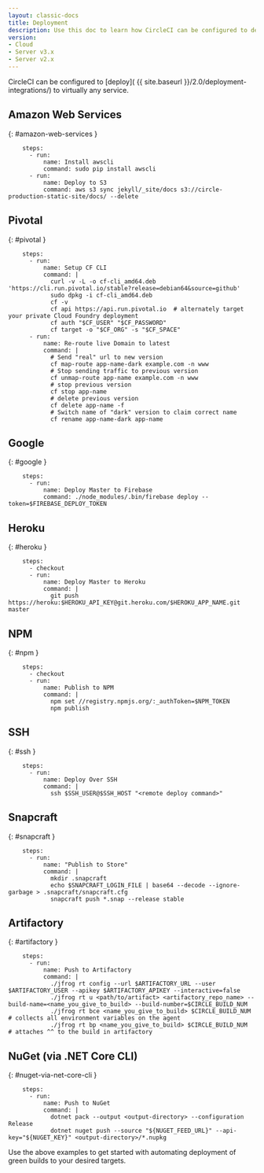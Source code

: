 ```yaml
---
layout: classic-docs
title: Deployment
description: Use this doc to learn how CircleCI can be configured to deploy to virtually any service.
version:
- Cloud
- Server v3.x
- Server v2.x
---
```


CircleCI can be configured to [deploy](  {{ site.baseurl }}/2.0/deployment-integrations/) to virtually any service.


## Amazon Web Services
{: #amazon-web-services }

```
    steps:
      - run:
          name: Install awscli
          command: sudo pip install awscli
      - run:
          name: Deploy to S3
          command: aws s3 sync jekyll/_site/docs s3://circle-production-static-site/docs/ --delete
```

## Pivotal
{: #pivotal }

```
    steps:
      - run:
          name: Setup CF CLI
          command: |
            curl -v -L -o cf-cli_amd64.deb 'https://cli.run.pivotal.io/stable?release=debian64&source=github'
            sudo dpkg -i cf-cli_amd64.deb
            cf -v
            cf api https://api.run.pivotal.io  # alternately target your private Cloud Foundry deployment
            cf auth "$CF_USER" "$CF_PASSWORD"
            cf target -o "$CF_ORG" -s "$CF_SPACE"
      - run:
          name: Re-route live Domain to latest
          command: |
            # Send "real" url to new version
            cf map-route app-name-dark example.com -n www
            # Stop sending traffic to previous version
            cf unmap-route app-name example.com -n www
            # stop previous version
            cf stop app-name
            # delete previous version
            cf delete app-name -f
            # Switch name of "dark" version to claim correct name
            cf rename app-name-dark app-name
```


## Google
{: #google }

```
    steps:
      - run:
          name: Deploy Master to Firebase
          command: ./node_modules/.bin/firebase deploy --token=$FIREBASE_DEPLOY_TOKEN
```


## Heroku
{: #heroku }

```
    steps:
      - checkout
      - run:
          name: Deploy Master to Heroku
          command: |
            git push https://heroku:$HEROKU_API_KEY@git.heroku.com/$HEROKU_APP_NAME.git master
```

## NPM
{: #npm }

```
    steps:
      - checkout
      - run:
          name: Publish to NPM
          command: |
            npm set //registry.npmjs.org/:_authToken=$NPM_TOKEN
            npm publish
```

## SSH
{: #ssh }

```
    steps:
      - run:
          name: Deploy Over SSH
          command: |
            ssh $SSH_USER@$SSH_HOST "<remote deploy command>"
```

## Snapcraft
{: #snapcraft }

```
    steps:
      - run:
          name: "Publish to Store"
          command: |
            mkdir .snapcraft
            echo $SNAPCRAFT_LOGIN_FILE | base64 --decode --ignore-garbage > .snapcraft/snapcraft.cfg
            snapcraft push *.snap --release stable
```

## Artifactory
{: #artifactory }

```
    steps:
      - run:
          name: Push to Artifactory
          command: |
            ./jfrog rt config --url $ARTIFACTORY_URL --user $ARTIFACTORY_USER --apikey $ARTIFACTORY_APIKEY --interactive=false
            ./jfrog rt u <path/to/artifact> <artifactory_repo_name> --build-name=<name_you_give_to_build> --build-number=$CIRCLE_BUILD_NUM
            ./jfrog rt bce <name_you_give_to_build> $CIRCLE_BUILD_NUM  # collects all environment variables on the agent
            ./jfrog rt bp <name_you_give_to_build> $CIRCLE_BUILD_NUM  # attaches ^^ to the build in artifactory
```

## NuGet (via .NET Core CLI)
{: #nuget-via-net-core-cli }

```
    steps:
      - run:
          name: Push to NuGet
          command: |
            dotnet pack --output <output-directory> --configuration Release
            dotnet nuget push --source "${NUGET_FEED_URL}" --api-key="${NUGET_KEY}" <output-directory>/*.nupkg
```

Use the above examples to get started with automating deployment of green builds to your desired targets.
